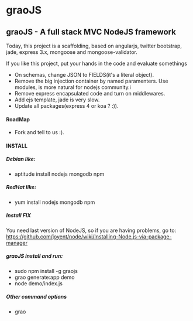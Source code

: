 graoJS
======

graoJS - A full stack MVC NodeJS framework
------------------------------------------

Today, this project is a scaffolding, based on angularjs, twitter bootstrap, jade, express 3.x, mongoose and mongoose-validator.

If you like this project, put your hands in the code and evaluate somethings

-	On schemas, change JSON to FIELDS(it's a literal object).
-	Remove the big injection container by named paramenters. Use modules, is more natural for nodejs community.i
-	Remove express encapsulated code and turn on middlewares.
-	Add ejs template, jade is very slow.
-	Update all packages(express 4 or koa ? :)).

#### RoadMap
-	Fork and tell to us :).

#### INSTALL

##### Debian like:
-	aptitude install nodejs mongodb npm 

##### RedHat like:
-	yum install nodejs mongodb npm

##### Install FIX
You need last version of NodeJS, so if you are having problems, go to:
https://github.com/joyent/node/wiki/Installing-Node.js-via-package-manager

##### graoJS install and run:
-	sudo npm install -g graojs
-	grao generate:app demo
-	node demo/index.js 

##### Other command options
-	grao
